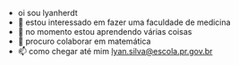 - oi sou lyanherdt 
- 👀 estou interessado em fazer uma faculdade de medicina 
- 🌱 no momento estou aprendendo várias coisas
- 💞️ procuro colaborar em matemática 
- 📫 como chegar até mim lyan.silva@escola.pr.gov.br 

<!---
Lyanherd/Lyanherd is a ✨ special ✨ repository because its `README.md` (this file) appears on your GitHub profile.
You can click the Preview link to take a look at your changes.
--->
